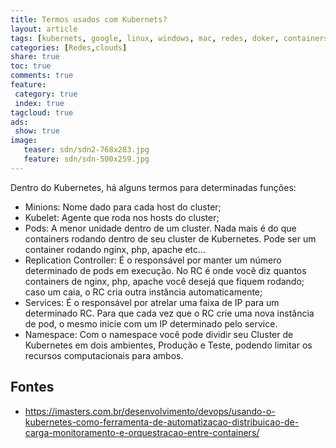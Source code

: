 ```yaml
---
title: Termos usados com Kubernets?
layout: article
tags: [kubernets, google, linux, windows, mac, redes, doker, containers, pods, serviços, ]
categories: [Redes,clouds]
share: true
toc: true
comments: true
feature:
 category: true
 index: true
tagcloud: true
ads:
 show: true
image:
   teaser: sdn/sdn2-768x283.jpg
   feature: sdn/sdn-500x259.jpg
---
```


Dentro do Kubernetes, há alguns termos para determinadas funções:

 * Minions: Nome dado para cada host do cluster;
 * Kubelet: Agente que roda nos hosts do cluster;
 * Pods: A menor unidade dentro de um cluster. Nada mais é do que containers rodando dentro de seu cluster de Kubernetes. Pode ser um container rodando nginx, php, apache etc…
 * Replication Controller: É o responsável por manter um número determinado de pods em execução. No RC é onde você diz quantos containers de nginx, php, apache você desejá que fiquem rodando; caso um caia, o RC cria outra instância automaticamente;
 * Services: É o responsável por atrelar uma faixa de IP para um determinado RC. Para que cada vez que o RC crie uma nova instância de pod, o mesmo inicie com um IP determinado pelo service.
 * Namespace: Com o namespace você pode dividir seu Cluster de Kubernetes em dois ambientes, Produção e Teste, podendo limitar os recursos computacionais para ambos.


## Fontes

* https://imasters.com.br/desenvolvimento/devops/usando-o-kubernetes-como-ferramenta-de-automatizacao-distribuicao-de-carga-monitoramento-e-orquestracao-entre-containers/
